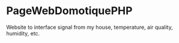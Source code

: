 # PageWebDomotiquePHP
Website to interface signal from my house, temperature, air quality, humidity, etc. 
